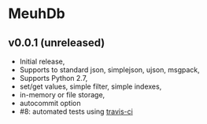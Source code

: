 # MeuhDb

## v0.0.1 (unreleased)

* Initial release,
* Supports to standard json, simplejson, ujson, msgpack,
* Supports Python 2.7,
* set/get values, simple filter, simple indexes,
* in-memory or file storage,
* autocommit option
* #8: automated tests using [travis-ci](https://travis-ci.org/)
